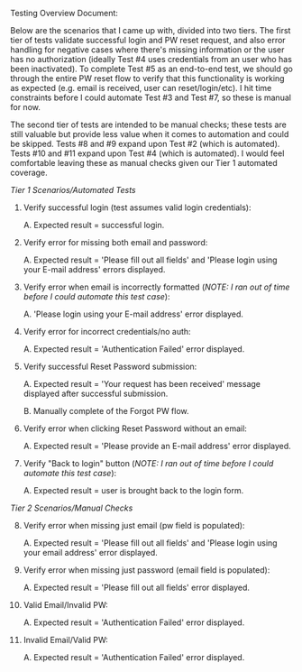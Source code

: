 Testing Overview Document:

Below are the scenarios that I came up with, divided into two tiers.  The first tier of tests validate successful login and PW reset request, and also error handling for negative cases where there's missing information or the user has no authorization (ideally Test #4 uses credentials from an user who has been inactivated).  To complete Test #5 as an end-to-end test, we should go through the entire PW reset flow to verify that this functionality is working as expected (e.g. email is received, user can reset/login/etc).  I hit time constraints before I could automate Test #3 and Test #7, so these is manual for now.

The second tier of tests are intended to be manual checks; these tests are still valuable but provide less value when it comes to automation and could be skipped.  Tests #8 and #9 expand upon Test #2 (which is automated).  Tests #10 and #11 expand upon Test #4 (which is automated).  I would feel comfortable leaving these as manual checks given our Tier 1 automated coverage. 



*Tier 1 Scenarios/Automated Tests*

1. Verify successful login (test assumes valid login credentials):
   
    A.  Expected result = successful login.

2. Verify error for missing both email and password:

    A.  Expected result = 'Please fill out all fields' and 'Please login using your E-mail address' errors displayed.

3. Verify error when email is incorrectly formatted (*NOTE: I ran out of time before I could automate this test case*):

   A.  'Please login using your E-mail address' error displayed.

4. Verify error for incorrect credentials/no auth:

   A.  Expected result = 'Authentication Failed' error displayed.

5. Verify successful Reset Password submission:

   A.  Expected result = 'Your request has been received' message displayed after successful submission.

   B.  Manually complete of the Forgot PW flow.

6. Verify error when clicking Reset Password without an email:

    A.  Expected result = 'Please provide an E-mail address' error displayed.

7. Verify "Back to login" button (*NOTE: I ran out of time before I could automate this test case*):

    A.  Expected result = user is brought back to the login form.




*Tier 2 Scenarios/Manual Checks*

8. Verify error when missing just email (pw field is populated):

   A.  Expected result = 'Please fill out all fields' and 'Please login using your email address' error displayed.

9. Verify error when missing just password (email field is populated): 

   A.  Expected result = 'Please fill out all fields' error displayed.

10. Valid Email/Invalid PW:

     A.  Expected result = 'Authentication Failed' error displayed.

11. Invalid Email/Valid PW:

     A.  Expected result = 'Authentication Failed' error displayed.




